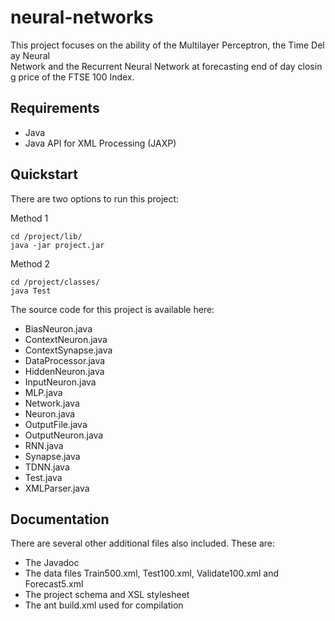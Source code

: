 # neural-networks

This project focuses on the ability of the Multilayer Perceptron, the Time Delay Neural Network and the Recurrent Neural Network at forecasting end of day closing price of the FTSE 100 Index.

## Requirements

- Java
- Java API for XML Processing (JAXP)

## Quickstart

There are two options to run this project:

Method 1

    cd /project/lib/
    java -jar project.jar

Method 2

    cd /project/classes/
    java Test

The source code for this project is available here:

- BiasNeuron.java
- ContextNeuron.java
- ContextSynapse.java
- DataProcessor.java
- HiddenNeuron.java
- InputNeuron.java
- MLP.java
- Network.java
- Neuron.java
- OutputFile.java
- OutputNeuron.java
- RNN.java
- Synapse.java
- TDNN.java
- Test.java
- XMLParser.java

## Documentation

There are several other additional files also included. These are:

- The Javadoc
- The data files Train500.xml, Test100.xml, Validate100.xml and Forecast5.xml
- The project schema and XSL stylesheet
- The ant build.xml used for compilation

